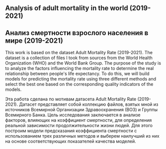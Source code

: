 ## Analysis of adult mortality in the world (2019-2021)

## Анализ смертности взрослого населения в мире (2019-2021)

This work is based on the dataset Adult Mortality Rate (2019-2021). The dataset is a collection of files I took from sources from the World Health Organization (WHO) and the World Bank Group. The purpose of the study is to analyze the factors influencing the mortality rate to determine the real relationship between people's life expectancy. To do this, we will build models for predicting the mortality rate using three different methods and select the best one based on the corresponding quality indicators of the models.


Эта работа сделана по мотивам датасета Adult Mortality Rate (2019-2021). Датасет представляет собой коллекцию файлов, взятых мной из источников Всемирной Организации Здравоохранения (ВОЗ) и Группы Всемирного Банка. Цель исследования заключается в анализе факторов, влияющих на коэффициент смертности, для определения реальной зависимости продолжительности жизни людей. Для этого построим модели предсказания коэффициента смертности с использованием трех различных методов и выберем наилучший из них на основе соответствующих показателей качества моделей.





